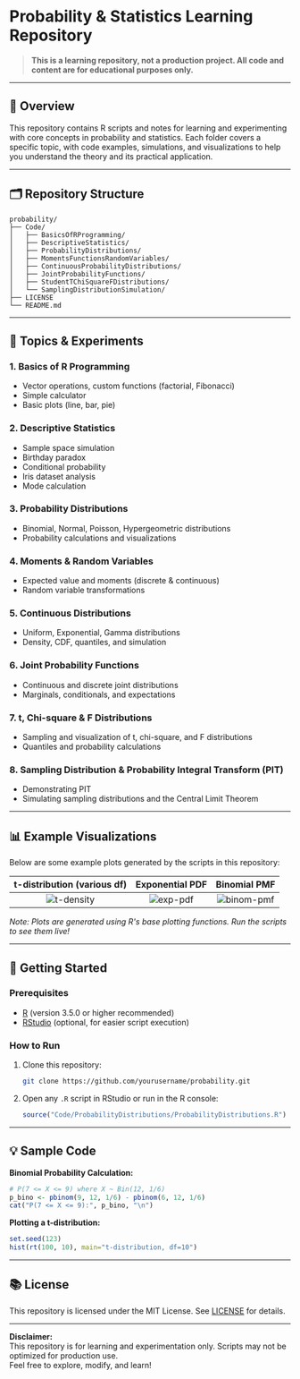 # Probability & Statistics Learning Repository

> **This is a learning repository, not a production project. All code and content are for educational purposes only.**

---

## 📖 Overview

This repository contains R scripts and notes for learning and experimenting with core concepts in probability and statistics. Each folder covers a specific topic, with code examples, simulations, and visualizations to help you understand the theory and its practical application.

---

## 🗂️ Repository Structure

```
probability/
├── Code/
│   ├── BasicsOfRProgramming/
│   ├── DescriptiveStatistics/
│   ├── ProbabilityDistributions/
│   ├── MomentsFunctionsRandomVariables/
│   ├── ContinuousProbabilityDistributions/
│   ├── JointProbabilityFunctions/
│   ├── StudentTChiSquareFDistributions/
│   └── SamplingDistributionSimulation/
├── LICENSE
└── README.md
```

---

## 🧪 Topics & Experiments

### 1. Basics of R Programming
- Vector operations, custom functions (factorial, Fibonacci)
- Simple calculator
- Basic plots (line, bar, pie)

### 2. Descriptive Statistics
- Sample space simulation
- Birthday paradox
- Conditional probability
- Iris dataset analysis
- Mode calculation

### 3. Probability Distributions
- Binomial, Normal, Poisson, Hypergeometric distributions
- Probability calculations and visualizations

### 4. Moments & Random Variables
- Expected value and moments (discrete & continuous)
- Random variable transformations

### 5. Continuous Distributions
- Uniform, Exponential, Gamma distributions
- Density, CDF, quantiles, and simulation

### 6. Joint Probability Functions
- Continuous and discrete joint distributions
- Marginals, conditionals, and expectations

### 7. t, Chi-square & F Distributions
- Sampling and visualization of t, chi-square, and F distributions
- Quantiles and probability calculations

### 8. Sampling Distribution & Probability Integral Transform (PIT)
- Demonstrating PIT
- Simulating sampling distributions and the Central Limit Theorem

---

## 📊 Example Visualizations

Below are some example plots generated by the scripts in this repository:

| t-distribution (various df) | Exponential PDF | Binomial PMF |
|:---------------------------:|:---------------:|:------------:|
| ![t-density](https://i.imgur.com/8wQkQnR.png) | ![exp-pdf](https://i.imgur.com/7Qw6v8w.png) | ![binom-pmf](https://i.imgur.com/2n9Qw7T.png) |

*Note: Plots are generated using R's base plotting functions. Run the scripts to see them live!*

---

## 🚀 Getting Started

### Prerequisites
- [R](https://cran.r-project.org/) (version 3.5.0 or higher recommended)
- [RStudio](https://posit.co/download/rstudio-desktop/) (optional, for easier script execution)

### How to Run
1. Clone this repository:
   ```sh
   git clone https://github.com/yourusername/probability.git
   ```
2. Open any `.R` script in RStudio or run in the R console:
   ```r
   source("Code/ProbabilityDistributions/ProbabilityDistributions.R")
   ```

---

## 💡 Sample Code

**Binomial Probability Calculation:**
```r
# P(7 <= X <= 9) where X ~ Bin(12, 1/6)
p_bino <- pbinom(9, 12, 1/6) - pbinom(6, 12, 1/6)
cat("P(7 <= X <= 9):", p_bino, "\n")
```

**Plotting a t-distribution:**
```r
set.seed(123)
hist(rt(100, 10), main="t-distribution, df=10")
```

---

## 📚 License

This repository is licensed under the MIT License. See [LICENSE](LICENSE) for details.

---

**Disclaimer:**  
This repository is for learning and experimentation only. Scripts may not be optimized for production use.  
Feel free to explore, modify, and learn!